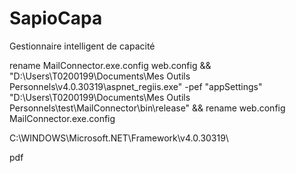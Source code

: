 # SapioCapa
Gestionnaire intelligent de capacité


rename MailConnector.exe.config web.config && "D:\Users\T0200199\Documents\Mes Outils Personnels\v4.0.30319\aspnet_regiis.exe" -pef "appSettings" "D:\Users\T0200199\Documents\Mes Outils Personnels\test\MailConnector\bin\release" && rename web.config MailConnector.exe.config

C:\WINDOWS\Microsoft.NET\Framework\v4.0.30319\

pdf
